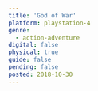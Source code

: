 ```yaml
---
title: 'God of War'
platform: playstation-4
genre:
  - action-adventure
digital: false
physical: true
guide: false
pending: false
posted: 2018-10-30
---
```

